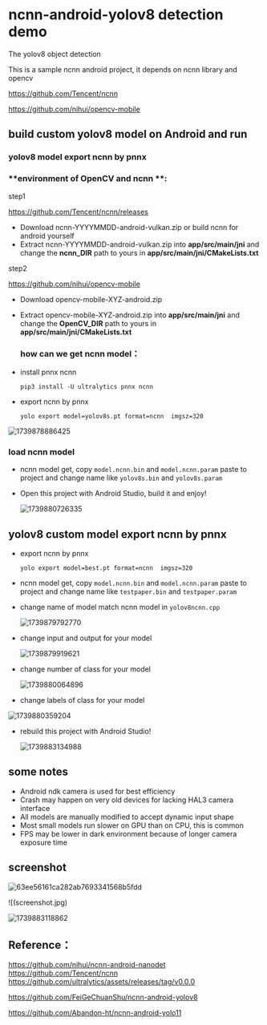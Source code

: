 # ncnn-android-yolov8 detection demo

The yolov8 object detection

This is a sample ncnn android project, it depends on ncnn library and opencv

https://github.com/Tencent/ncnn

https://github.com/nihui/opencv-mobile

## build custom yolov8 model on Android and run

### yolov8 model export ncnn by pnnx 

### **environment of OpenCV and ncnn **:

step1

<https://github.com/Tencent/ncnn/releases>

- Download ncnn-YYYYMMDD-android-vulkan.zip or build ncnn for android yourself
- Extract ncnn-YYYYMMDD-android-vulkan.zip into **app/src/main/jni** and change the **ncnn_DIR** path to yours in **app/src/main/jni/CMakeLists.txt**

step2

<https://github.com/nihui/opencv-mobile>

- Download opencv-mobile-XYZ-android.zip

- Extract opencv-mobile-XYZ-android.zip into **app/src/main/jni** and change the **OpenCV_DIR** path to yours in **app/src/main/jni/CMakeLists.txt**

  ### **how can we get ncnn model**：

- install pnnx ncnn

  ```
  pip3 install -U ultralytics pnnx ncnn
  ```

- export ncnn by pnnx

  ```
  yolo export model=yolov8s.pt format=ncnn  imgsz=320
  ```

![1739878886425](img\1739878886425.png)

### load ncnn model

- ncnn model get,  copy `model.ncnn.bin` and `model.ncnn.param` paste to project and change name like `yolov8s.bin` and `yolov8s.param`

- Open this project with Android Studio, build it and enjoy!

  ![1739880726335](img\1739880726335.png)

## yolov8 custom model export ncnn by pnnx 

- export ncnn by pnnx

  ```
  yolo export model=best.pt format=ncnn  imgsz=320
  ```

- ncnn model get,  copy `model.ncnn.bin` and `model.ncnn.param` paste to project and change name like `testpaper.bin` and `testpaper.param`

- change name of model match ncnn model  in `yolov8ncnn.cpp`

  ![1739879792770](img\1739879792770.png)

- change input and output for your model

  ![1739879919621](img\1739879919621.png)

- change number of class for your model

  ![1739880064896](img\1739880064896.png)

- change labels of class for your model

![1739880359204](img\1739880359204.png)

- rebuild this project with Android Studio!

  ![1739883134988](img\1739883134988.png)

## some notes

- Android ndk camera is used for best efficiency
- Crash may happen on very old devices for lacking HAL3 camera interface
- All models are manually modified to accept dynamic input shape
- Most small models run slower on GPU than on CPU, this is common
- FPS may be lower in dark environment because of longer camera exposure time

## screenshot

![63ee56161ca282ab7693341568b5fdd](ncnn-android-yolo8\img\1739880726335.png)

![(screenshot.jpg)

![1739883118862](img\1739883118862.png)

## Reference：  

https://github.com/nihui/ncnn-android-nanodet  
https://github.com/Tencent/ncnn  
https://github.com/ultralytics/assets/releases/tag/v0.0.0

https://github.com/FeiGeChuanShu/ncnn-android-yolov8

https://github.com/Abandon-ht/ncnn-android-yolo11
